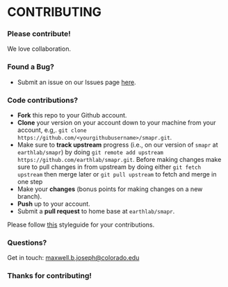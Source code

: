 # CONTRIBUTING #

### Please contribute!
We love collaboration.

### Found a Bug?

* Submit an issue on our Issues page [here](https://github.com/earthlab/smapr/issues).

### Code contributions?

* **Fork** this repo to your Github account.
* **Clone** your version on your account down to your machine from your account, e.g,. `git clone https://github.com/<yourgithubusername>/smapr.git`.
* Make sure to **track upstream** progress (i.e., on our version of `smapr` at `earthlab/smapr`) by doing `git remote add upstream https://github.com/earthlab/smapr.git`. Before making changes make sure to pull changes in from upstream by doing either `git fetch upstream` then merge later or `git pull upstream` to fetch and merge in one step
* Make your **changes** (bonus points for making changes on a new branch).
* **Push** up to your account.
* Submit a **pull request** to home base at `earthlab/smapr`.

Please follow [this](http://adv-r.had.co.nz/Style.html) styleguide for your contributions.

### Questions?

Get in touch: [maxwell.b.joseph@colorado.edu](mailto:maxwell.b.joseph@colorado.edu)

### Thanks for contributing!
